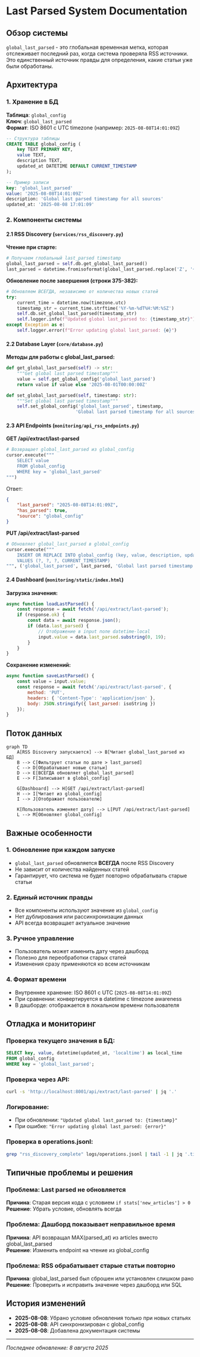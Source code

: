 # Last Parsed System Documentation

## Обзор системы

`global_last_parsed` - это глобальная временная метка, которая отслеживает последний раз, когда система проверяла RSS источники. Это единственный источник правды для определения, какие статьи уже были обработаны.

## Архитектура

### 1. Хранение в БД

**Таблица**: `global_config`  
**Ключ**: `global_last_parsed`  
**Формат**: ISO 8601 с UTC timezone (например: `2025-08-08T14:01:09Z`)

```sql
-- Структура таблицы
CREATE TABLE global_config (
    key TEXT PRIMARY KEY,
    value TEXT,
    description TEXT,
    updated_at DATETIME DEFAULT CURRENT_TIMESTAMP
);

-- Пример записи
key: 'global_last_parsed'
value: '2025-08-08T14:01:09Z'
description: 'Global last parsed timestamp for all sources'
updated_at: '2025-08-08 17:01:09'
```

### 2. Компоненты системы

#### 2.1 RSS Discovery (`services/rss_discovery.py`)

**Чтение при старте:**
```python
# Получаем глобальный last_parsed timestamp
global_last_parsed = self.db.get_global_last_parsed()
last_parsed = datetime.fromisoformat(global_last_parsed.replace('Z', '+00:00'))
```

**Обновление после завершения (строки 375-382):**
```python
# Обновляем ВСЕГДА, независимо от количества новых статей
try:
    current_time = datetime.now(timezone.utc)
    timestamp_str = current_time.strftime('%Y-%m-%dT%H:%M:%SZ')
    self.db.set_global_last_parsed(timestamp_str)
    self.logger.info(f"Updated global last_parsed to: {timestamp_str}")
except Exception as e:
    self.logger.error(f"Error updating global last_parsed: {e}")
```

#### 2.2 Database Layer (`core/database.py`)

**Методы для работы с global_last_parsed:**

```python
def get_global_last_parsed(self) -> str:
    """Get global last parsed timestamp"""
    value = self.get_global_config('global_last_parsed')
    return value if value else '2025-08-01T00:00:00Z'

def set_global_last_parsed(self, timestamp: str):
    """Set global last parsed timestamp"""
    self.set_global_config('global_last_parsed', timestamp, 
                          'Global last parsed timestamp for all sources')
```

#### 2.3 API Endpoints (`monitoring/api_rss_endpoints.py`)

**GET /api/extract/last-parsed**
```python
# Возвращает global_last_parsed из global_config
cursor.execute("""
    SELECT value 
    FROM global_config 
    WHERE key = 'global_last_parsed'
""")
```

Ответ:
```json
{
    "last_parsed": "2025-08-08T14:01:09Z",
    "has_parsed": true,
    "source": "global_config"
}
```

**PUT /api/extract/last-parsed**
```python
# Обновляет global_last_parsed в global_config
cursor.execute("""
    INSERT OR REPLACE INTO global_config (key, value, description, updated_at) 
    VALUES (?, ?, ?, CURRENT_TIMESTAMP)
""", ('global_last_parsed', last_parsed, 'Global last parsed timestamp for all sources'))
```

#### 2.4 Dashboard (`monitoring/static/index.html`)

**Загрузка значения:**
```javascript
async function loadLastParsed() {
    const response = await fetch('/api/extract/last-parsed');
    if (response.ok) {
        const data = await response.json();
        if (data.last_parsed) {
            // Отображение в input поле datetime-local
            input.value = data.last_parsed.substring(0, 19);
        }
    }
}
```

**Сохранение изменений:**
```javascript
async function saveLastParsed() {
    const value = input.value;
    const response = await fetch('/api/extract/last-parsed', {
        method: 'PUT',
        headers: { 'Content-Type': 'application/json' },
        body: JSON.stringify({ last_parsed: isoString })
    });
}
```

## Поток данных

```mermaid
graph TD
    A[RSS Discovery запускается] --> B[Читает global_last_parsed из БД]
    B --> C[Фильтрует статьи по дате > last_parsed]
    C --> D[Обрабатывает новые статьи]
    D --> E[ВСЕГДА обновляет global_last_parsed]
    E --> F[Записывает в global_config]
    
    G[Dashboard] --> H[GET /api/extract/last-parsed]
    H --> I[Читает из global_config]
    I --> J[Отображает пользователю]
    
    K[Пользователь изменяет дату] --> L[PUT /api/extract/last-parsed]
    L --> M[Обновляет global_config]
```

## Важные особенности

### 1. Обновление при каждом запуске
- `global_last_parsed` обновляется **ВСЕГДА** после RSS Discovery
- Не зависит от количества найденных статей
- Гарантирует, что система не будет повторно обрабатывать старые статьи

### 2. Единый источник правды
- Все компоненты используют значение из `global_config`
- Нет дублирования или рассинхронизации данных
- API всегда возвращает актуальное значение

### 3. Ручное управление
- Пользователь может изменить дату через дашборд
- Полезно для переобработки старых статей
- Изменения сразу применяются ко всем источникам

### 4. Формат времени
- Внутреннее хранение: ISO 8601 с UTC (`2025-08-08T14:01:09Z`)
- При сравнении: конвертируется в datetime с timezone awareness
- В дашборде: отображается в локальном времени пользователя

## Отладка и мониторинг

### Проверка текущего значения в БД:
```sql
SELECT key, value, datetime(updated_at, 'localtime') as local_time 
FROM global_config 
WHERE key = 'global_last_parsed';
```

### Проверка через API:
```bash
curl -s 'http://localhost:8001/api/extract/last-parsed' | jq '.'
```

### Логирование:
- При обновлении: `"Updated global last_parsed to: {timestamp}"`
- При ошибке: `"Error updating global last_parsed: {error}"`

### Проверка в operations.jsonl:
```bash
grep "rss_discovery_complete" logs/operations.jsonl | tail -1 | jq '.timestamp'
```

## Типичные проблемы и решения

### Проблема: Last parsed не обновляется
**Причина**: Старая версия кода с условием `if stats['new_articles'] > 0`  
**Решение**: Убрать условие, обновлять всегда

### Проблема: Дашборд показывает неправильное время
**Причина**: API возвращал MAX(parsed_at) из articles вместо global_last_parsed  
**Решение**: Изменить endpoint на чтение из global_config

### Проблема: RSS обрабатывает старые статьи повторно
**Причина**: global_last_parsed был сброшен или установлен слишком рано  
**Решение**: Проверить и исправить значение через дашборд или SQL

## История изменений

- **2025-08-08**: Убрано условие обновления только при новых статьях
- **2025-08-08**: API синхронизирован с global_config
- **2025-08-08**: Добавлена документация системы

---

*Последнее обновление: 8 августа 2025*
